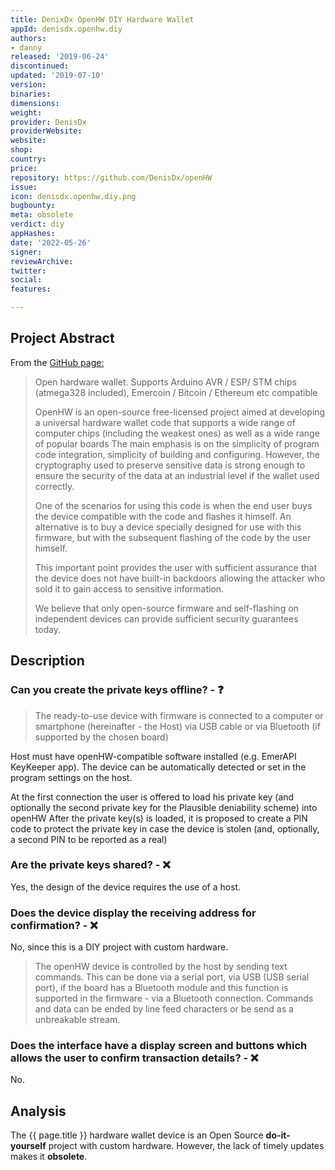 ```yaml
---
title: DenixDx OpenHW DIY Hardware Wallet
appId: denisdx.openhw.diy
authors:
- danny
released: '2019-06-24'
discontinued: 
updated: '2019-07-10'
version: 
binaries: 
dimensions: 
weight: 
provider: DenisDx
providerWebsite: 
website: 
shop: 
country: 
price: 
repository: https://github.com/DenisDx/openHW
issue: 
icon: denisdx.openhw.diy.png
bugbounty: 
meta: obsolete
verdict: diy
appHashes: 
date: '2022-05-26'
signer: 
reviewArchive: 
twitter: 
social: 
features: 

---
```


## Project Abstract

From the [GitHub page:](https://github.com/DenisDx/openHW)

> Open hardware wallet. Supports Arduino AVR / ESP/ STM chips (atmega328 included), Emercoin / Bitcoin / Ethereum etc compatible
>
> OpenHW is an open-source free-licensed project aimed at developing a universal hardware wallet code that supports a wide range of computer chips (including the weakest ones) as well as a wide range of popular boards The main emphasis is on the simplicity of program code integration, simplicity of building and configuring. However, the cryptography used to preserve sensitive data is strong enough to ensure the security of the data at an industrial level if the wallet used correctly.
>
> One of the scenarios for using this code is when the end user buys the device compatible with the code and flashes it himself. An alternative is to buy a device specially designed for use with this firmware, but with the subsequent flashing of the code by the user himself.
>
> This important point provides the user with sufficient assurance that the device does not have built-in backdoors allowing the attacker who sold it to gain access to sensitive information.
>
> We believe that only open-source firmware and self-flashing on independent devices can provide sufficient security guarantees today.

## Description 

### Can you create the private keys offline? - ❓

> The ready-to-use device with firmware is connected to a computer or smartphone (hereinafter - the Host) via USB cable or via Bluetooth (if supported by the chosen board)
>
Host must have openHW-compatible software installed (e.g. EmerAPI KeyKeeper app). The device can be automatically detected or set in the program settings on the host.
>
At the first connection the user is offered to load his private key (and optionally the second private key for the Plausible deniability scheme) into openHW After the private key(s) is loaded, it is proposed to create a PIN code to protect the private key in case the device is stolen (and, optionally, a second PIN to be reported as a real)

### Are the private keys shared? - ❌ 

Yes, the design of the device requires the use of a host.

### Does the device display the receiving address for confirmation? - ❌ 

No, since this is a DIY project with custom hardware.

> The openHW device is controlled by the host by sending text commands. This can be done via a serial port, via USB (USB serial port), if the board has a Bluetooth module and this function is supported in the firmware - via a Bluetooth connection. Commands and data can be ended by line feed characters or be send as a unbreakable stream.

### Does the interface have a display screen and buttons which allows the user to confirm transaction details? - ❌ 

No.

## Analysis

The {{ page.title }} hardware wallet device is an Open Source **do-it-yourself** project with custom hardware. However, the lack of timely updates makes it **obsolete**.



